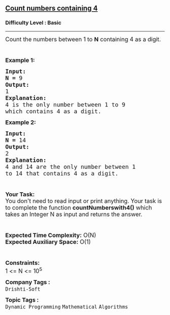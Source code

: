 <h2><a href="https://practice.geeksforgeeks.org/problems/count-numbers-containing-43022/1?page=1&difficulty[]=-2&difficulty[]=-1&category[]=Dynamic%20Programming&sortBy=submissions">Count numbers containing 4</a></h2><h3>Difficulty Level : Basic</h3><hr><div class="problems_problem_content__Xm_eO"><p><span style="font-size:18px">Count the numbers between 1 to <strong>N</strong> containing 4 as a digit.</span></p>

<p>&nbsp;</p>

<p><span style="font-size:18px"><strong>Example 1:</strong></span></p>

<pre><span style="font-size:18px"><strong>Input:</strong></span>
<span style="font-size:18px"><strong>N = </strong>9</span>
<span style="font-size:18px"><strong>Output:</strong></span>
<span style="font-size:18px">1</span>
<span style="font-size:18px"><strong>Explanation:</strong></span>
<span style="font-size:18px">4 is the only number between 1 to 9
which contains 4 as a digit.</span></pre>

<p><span style="font-size:18px"><strong>Example 2:</strong></span></p>

<pre><span style="font-size:18px"><strong>Input:</strong></span>
<span style="font-size:18px"><strong>N = </strong>14</span>
<span style="font-size:18px"><strong>Output:</strong></span>
<span style="font-size:18px">2</span>
<span style="font-size:18px"><strong>Explanation:</strong></span>
<span style="font-size:18px">4 and 14 are the only number between 1
to 14 that contains 4 as a digit.</span></pre>

<p>&nbsp;</p>

<p><span style="font-size:18px"><strong>Your Task:</strong><br>
You don't need to read input or print anything. Your task is to complete the function <strong>countNumberswith4()</strong> which takes an Integer N as input and returns the answer.</span></p>

<p>&nbsp;</p>

<p><span style="font-size:18px"><strong>Expected Time Complexity:</strong> O(N)<br>
<strong>Expected Auxiliary Space:</strong> O(1)</span></p>

<p>&nbsp;</p>

<p><span style="font-size:18px"><strong>Constraints:</strong></span><br>
<span style="font-size:18px">1 &lt;= N &lt;= 10<sup>5</sup></span></p>
</div><p><span style=font-size:18px><strong>Company Tags : </strong><br><code>Drishti-Soft</code>&nbsp;<br><p><span style=font-size:18px><strong>Topic Tags : </strong><br><code>Dynamic Programming</code>&nbsp;<code>Mathematical</code>&nbsp;<code>Algorithms</code>&nbsp;